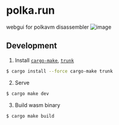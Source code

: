 # polka.run

webgui for polkavm disassembler
![image](https://github.com/rotkonetworks/polka.run/assets/15621959/8234fc88-acae-4999-8c68-5a99e0b3cc58)

## Development

1. Install [`cargo-make`], [`trunk`]

```bash
$ cargo install --force cargo-make trunk
```

2. Serve

```bash
$ cargo make dev
```

3. Build wasm binary

```bash
$ cargo make build
```

[leptos]: https://github.com/leptos-rs/leptos
[`leptos-query`]: https://github.com/nicoburniske/leptos_query/tree/main/examples
['leptos-use']: https://github.com/Synphonyte/leptos-use/tree/main/examples
[`cargo-make`]: https://github.com/sagiegurari/cargo-make
[`trunk`]: https://github.com/thedodd/trunk


